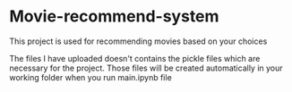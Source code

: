 # Movie-recommend-system
This project is used for recommending movies based on your choices
<P> The files I have uploaded doesn't contains the pickle files which are necessary for the project. Those files will be created automatically in your working folder when you run main.ipynb file</P>
